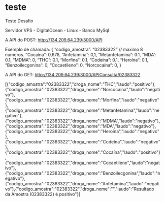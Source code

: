 # teste
Teste Desafio

Servidor VPS - DigitalOcean - Linux - Banco MySql

A API do POST: http://134.209.64.239:3000/API

Exemplo de chamada:
{
“codigo_amostra”: “02383322” // maximo 8 numeros.
“Cocaína”: 0,678,
“Anfetamina”: 0,1,
“Metanfetamina”: 0.1,
“MDA”: 0.1,
“MDMA”: 0,
“THC”: 0.1,
“Morfina”: 0.1,
“Codeína”: 0.1,
“Heroína”: 0.1,
“Benzoilecgonina”: 0,
“Cocaetileno”: 0,
“Norcocaína”: 0,
}

A API do GET: http://134.209.64.239:3000/APIConsulta/02383322

[{"codigo_amostra":"02383322","droga_nome":"THC","laudo":"positivo"},{"codigo_amostra":"02383322","droga_nome":"Norcocaína","laudo":"negativo"},{"codigo_amostra":"02383322","droga_nome":"Morfina","laudo":"negativo"},{"codigo_amostra":"02383322","droga_nome":"Metanfetamina","laudo":"negativo"},{"codigo_amostra":"02383322","droga_nome":"MDMA","laudo":"negativo"},{"codigo_amostra":"02383322","droga_nome":"MDA","laudo":"negativo"},{"codigo_amostra":"02383322","droga_nome":"Heroína","laudo":"negativo"},{"codigo_amostra":"02383322","droga_nome":"Codeína","laudo":"negativo"},{"codigo_amostra":"02383322","droga_nome":"Cocaína","laudo":"positivo"},{"codigo_amostra":"02383322","droga_nome":"Cocaetileno","laudo":"negativo"},{"codigo_amostra":"02383322","droga_nome":"Benzoilecgonina","laudo":"negativo"},{"codigo_amostra":"02383322","droga_nome":"Anfetamina","laudo":"negativo"},{"codigo_amostra":"02383322","droga_nome":"","laudo":"Resultado da Amostra (02383322) é positivo"}]
